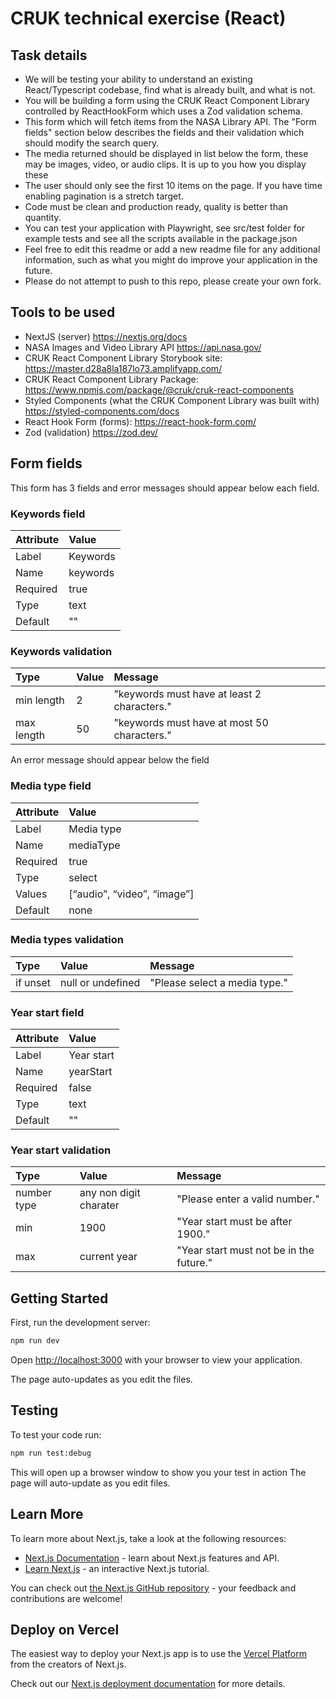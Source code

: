 # CRUK technical exercise (React)

## Task details

- We will be testing your ability to understand an existing React/Typescript codebase, find what is already built, and what is not.
- You will be building a form using the CRUK React Component Library controlled by ReactHookForm which uses a Zod validation schema.
- This form which will fetch items from the NASA Library API. The "Form fields" section below describes the fields and their validation which should modify the search query.
- The media returned should be displayed in list below the form, these may be images, video, or audio clips. It is up to you how you display these
- The user should only see the first 10 items on the page. If you have time enabling pagination is a stretch target.
- Code must be clean and production ready, quality is better than quantity.
- You can test your application with Playwright, see src/test folder for example tests and see all the scripts available in the package.json
- Feel free to edit this readme or add a new readme file for any additional information, such as what you might do improve your application in the future.
- Please do not attempt to push to this repo, please create your own fork.

## Tools to be used

- NextJS (server) https://nextjs.org/docs
- NASA Images and Video Library API https://api.nasa.gov/
- CRUK React Component Library Storybook site: https://master.d28a8la187lo73.amplifyapp.com/
- CRUK React Component Library Package: https://www.npmjs.com/package/@cruk/cruk-react-components
- Styled Components (what the CRUK Component Library was built with) https://styled-components.com/docs
- React Hook Form (forms): https://react-hook-form.com/
- Zod (validation) https://zod.dev/

## Form fields

This form has 3 fields and error messages should appear below each field.

### Keywords field

| Attribute | Value    |
| :-------- | :------- |
| Label     | Keywords |
| Name      | keywords |
| Required  | true     |
| Type      | text     |
| Default   | ""       |

### Keywords validation

| Type       | Value | Message                                     |
| :--------- | :---- | :------------------------------------------ |
| min length | 2     | "keywords must have at least 2 characters." |
| max length | 50    | "keywords must have at most 50 characters." |

An error message should appear below the field

### Media type field

| Attribute | Value                       |
| :-------- | :-------------------------- |
| Label     | Media type                  |
| Name      | mediaType                   |
| Required  | true                        |
| Type      | select                      |
| Values    | [“audio”, “video”, “image”] |
| Default   | none                        |

### Media types validation

| Type     | Value             | Message                       |
| :------- | :---------------- | :---------------------------- |
| if unset | null or undefined | "Please select a media type." |

### Year start field

| Attribute | Value      |
| :-------- | :--------- |
| Label     | Year start |
| Name      | yearStart  |
| Required  | false      |
| Type      | text       |
| Default   | ""         |

### Year start validation

| Type        | Value                  | Message                                 |
| :---------- | :--------------------- | :-------------------------------------- |
| number type | any non digit charater | "Please enter a valid number."          |
| min         | 1900                   | "Year start must be after 1900."        |
| max         | current year           | "Year start must not be in the future." |

## Getting Started

First, run the development server:

```bash
npm run dev
```

Open [http://localhost:3000](http://localhost:3000) with your browser to view your application.

The page auto-updates as you edit the files.

## Testing

To test your code run:

```bash
npm run test:debug
```

This will open up a browser window to show you your test in action
The page will auto-update as you edit files.

## Learn More

To learn more about Next.js, take a look at the following resources:

- [Next.js Documentation](https://nextjs.org/docs) - learn about Next.js features and API.
- [Learn Next.js](https://nextjs.org/learn) - an interactive Next.js tutorial.

You can check out [the Next.js GitHub repository](https://github.com/vercel/next.js/) - your feedback and contributions are welcome!

## Deploy on Vercel

The easiest way to deploy your Next.js app is to use the [Vercel Platform](https://vercel.com/new?utm_medium=default-template&filter=next.js&utm_source=create-next-app&utm_campaign=create-next-app-readme) from the creators of Next.js.

Check out our [Next.js deployment documentation](https://nextjs.org/docs/deployment) for more details.
